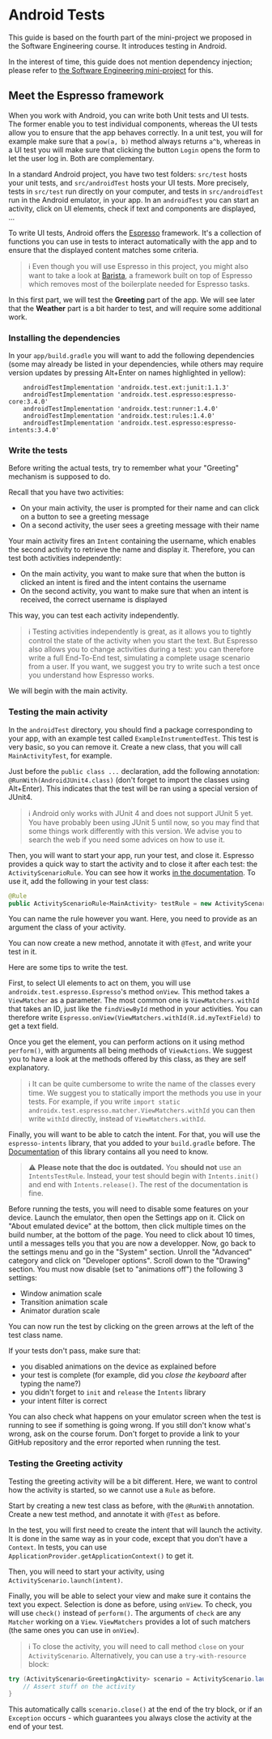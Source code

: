 # Android Tests

This guide is based on the fourth part of the mini-project we proposed in the Software Engineering course.
It introduces testing in Android.

In the interest of time, this guide does not mention dependency injection; please refer to [the Software Engineering mini-project](https://github.com/sweng-epfl/public/blob/master/project/04-Testing/Handout.md) for this.

## Meet the Espresso framework

When you work with Android, you can write both Unit tests and UI tests. The former enable you to test individual components, whereas the UI tests allow you to ensure that the app behaves correctly. In a unit test, you will for example make sure that a `pow(a, b)` method always returns `a^b`, whereas in a UI test you will make sure that clicking the button `Login` opens the form to let the user log in. Both are complementary.

In a standard Android project, you have two test folders: `src/test` hosts your unit tests, and `src/androidTest` hosts your UI tests. More precisely, tests in `src/test` run directly on your computer, and tests in `src/androidTest` run in the Android emulator, in your app. In an `androidTest` you can start an activity, click on UI elements, check if text and components are displayed, ...

To write UI tests, Android offers the [Espresso](https://developer.android.com/training/testing/espresso) framework. It's a collection of functions you can use in tests to interact automatically with the app and to ensure that the displayed content matches some criteria.

> :information_source: Even though you will use Espresso in this project, you might also want to take a look at [Barista](https://github.com/AdevintaSpain/Barista), a framework built on top of Espresso which removes most of the boilerplate needed for Espresso tasks.

In this first part, we will test the **Greeting** part of the app. We will see later that the **Weather** part is a bit harder to test, and will require some additional work.

### Installing the dependencies

In your `app/build.gradle` you will want to add the following dependencies (some may already be listed in your dependencies, while others may require version updates by pressing Alt+Enter on names highlighted in yellow):

```
    androidTestImplementation 'androidx.test.ext:junit:1.1.3'
    androidTestImplementation 'androidx.test.espresso:espresso-core:3.4.0'
    androidTestImplementation 'androidx.test:runner:1.4.0'
    androidTestImplementation 'androidx.test:rules:1.4.0'
    androidTestImplementation 'androidx.test.espresso:espresso-intents:3.4.0'
```

### Write the tests

Before writing the actual tests, try to remember what your "Greeting" mechanism is supposed to do.

Recall that you have two activities: 
 - On your main activity, the user is prompted for their name and can click on a button to see a greeting message
 - On a second activity, the user sees a greeting message with their name

Your main activity fires an `Intent` containing the username, which enables the second activity to retrieve the name and display it. Therefore, you can test both activities independently:
 - On the main activity, you want to make sure that when the button is clicked an intent is fired and the intent contains the username
 - On the second activity, you want to make sure that when an intent is received, the correct username is displayed

This way, you can test each activity independently.

> :information_source: Testing activities independently is great, as it allows you to tightly control the state of the activity when you start the text. But Espresso also allows you to change activities during a test: you can therefore write a full End-To-End test, simulating a complete usage scenario from a user. If you want, we suggest you try to write such a test once you understand how Espresso works.

We will begin with the main activity.

### Testing the main activity

In the `androidTest` directory, you should find a package corresponding to your app, with an example test called `ExampleInstrumentedTest`. This test is very basic, so you can remove it. Create a new class, that you will call `MainActivityTest`, for example.

Just before the `public class ...` declaration, add the following annotation: `@RunWith(AndroidJUnit4.class)` (don't forget to import the classes using Alt+Enter). This indicates that the test will be ran using a special version of JUnit4.

> :information_source: Android only works with JUnit 4 and does not support JUnit 5 yet. You have probably been using JUnit 5 until now, so you may find that some things work differently with this version. We advise you to search the web if you need some advices on how to use it.

Then, you will want to start your app, run your test, and close it. Espresso provides a quick way to start the activity and to close it after each test: the `ActivityScenarioRule`. You can see how it works [in the documentation](https://developer.android.com/training/testing/junit-rules#activity-test-rule). To use it, add the following in your test class:

```java
@Rule
public ActivityScenarioRule<MainActivity> testRule = new ActivityScenarioRule<>(MainActivity.class);
```

You can name the rule however you want. Here, you need to provide as an argument the class of your activity.

You can now create a new method, annotate it with `@Test`, and write your test in it.

Here are some tips to write the test.

First, to select UI elements to act on them, you will use `androidx.test.espresso.Espresso`'s method `onView`. This method takes a `ViewMatcher` as a parameter. The most common one is `ViewMatchers.withId` that takes an ID, just like the `findViewById` method in your activities. You can therefore write `Espresso.onView(ViewMatchers.withId(R.id.myTextField)` to get a text field.

Once you get the element, you can perform actions on it using method `perform()`, with arguments all being methods of `ViewActions`. We suggest you to have a look at the methods offered by this class, as they are self explanatory.

> :information_source: It can be quite cumbersome to write the name of the classes every time. We suggest you to statically import the methods you use in your tests. For example, if you write `import static androidx.test.espresso.matcher.ViewMatchers.withId` you can then write `withId` directly, instead of `ViewMatchers.withId`.

Finally, you will want to be able to catch the intent. For that, you will use the `espresso-intents` library, that you added to your `build.gradle` before. The [Documentation](https://developer.android.com/training/testing/espresso/intents#java) of this library contains all you need to know.

> :warning: **Please note that the doc is outdated.** You **should not** use an `IntentsTestRule`. Instead, your test should begin with `Intents.init()` and end with `Intents.release()`. The rest of the documentation is fine. 

Before running the tests, you will need to disable some features on your device. Launch the emulator, then open the Settings app on it. Click on "About emulated device" at the bottom, then click multiple times on the build number, at the bottom of the page. You need to click about 10 times, until a messages tells you that you are now a developper. Now, go back to the settings menu and go in the "System" section. Unroll the "Advanced" category and click on "Developer options". Scroll down to the "Drawing" section. You must now disable (set to "animations off") the following 3 settings:
 - Window animation scale
 - Transition animation scale
 - Animator duration scale

You can now run the test by clicking on the green arrows at the left of the test class name.

If your tests don't pass, make sure that:
 - you disabled animations on the device as explained before
 - your test is complete (for example, did you _close the keyboard_ after typing the name?)
 - you didn't forget to `init` and `release` the `Intents` library
 - your intent filter is correct

You can also check what happens on your emulator screen when the test is running to see if something is going wrong. If you still don't know what's wrong, ask on the course forum.
Don't forget to provide a link to your GitHub repository and the error reported when running the test.

### Testing the Greeting activity

Testing the greeting activity will be a bit different. Here, we want to control how the activity is started, so we cannot use a `Rule` as before.

Start by creating a new test class as before, with the `@RunWith` annotation. Create a new test method, and annotate it with `@Test` as before.

In the test, you will first need to create the intent that will launch the activity. It is done in the same way as in your code, except that you don't have a `Context`. In tests, you can use `ApplicationProvider.getApplicationContext()` to get it.

Then, you will need to start your activity, using `ActivityScenario.launch(intent)`. 

Finally, you will be able to select your view and make sure it contains the text you expect. Selection is done as before, using `onView`. To check, you will use `check()` instead of `perform()`. The arguments of `check` are any `Matcher` working on a `View`. `ViewMatchers` provides a lot of such matchers (the same ones you can use in `onView`).

> :information_source: To close the activity, you will need to call method `close` on your `ActivityScenario`. Alternatively, you can use a `try-with-resource` block:

```java
try (ActivityScenario<GreetingActivity> scenario = ActivityScenario.launch(intent)) {
	// Assert stuff on the activity           
}
```

This automatically calls `scenario.close()` at the end of the try block, or if an `Exception` occurs - which guarantees you always close the activity at the end of your test.
